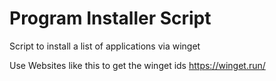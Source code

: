 # Program Installer Script
Script to install a list of applications via winget

Use Websites like this to get the winget ids
https://winget.run/
